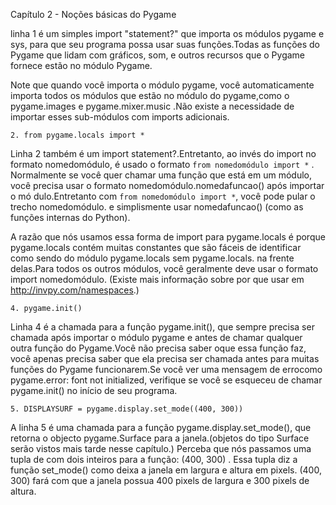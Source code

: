 Capítulo 2 - Noções básicas do Pygame

linha 1 é um simples import "statement?" que importa os módulos  pygame e sys, para que seu programa possa usar suas funções.Todas as funções
do Pygame que lidam com gráficos, som, e outros recursos que o Pygame fornece estão no módulo Pygame.

Note que quando você importa o módulo pygame, você automaticamente importa todos os módulos que estão no módulo do pygame,como o pygame.images
e pygame.mixer.music .Não existe a necessidade de importar esses sub-módulos com imports adicionais.

	2. from pygame.locals import *

Linha 2 também é um import statement?.Entretanto, ao invés do import no formato nomedomódulo, é usado o formato `from nomedomódulo import *` .
Normalmente se você quer chamar uma função que está em um módulo, você precisa usar o formato nomedomódulo.nomedafuncao() após importar o mó
dulo.Entretanto com `from nomedomódulo import *`, você pode pular o trecho nomedomódulo. e simplismente usar nomedafuncao() (como as funções
internas do Python).

A razão que nós usamos essa forma de import para pygame.locals é porque pygame.locals contém muitas constantes que são fáceis de identificar
como sendo do módulo  pygame.locals sem pygame.locals. na frente delas.Para todos os outros módulos, você geralmente deve usar o formato import
nomedomódulo. (Existe mais informação sobre por que usar em http://invpy.com/namespaces.)

	4. pygame.init()

Linha 4 é a chamada para a função pygame.init(), que sempre precisa ser chamada após importar o módulo pygame e antes de chamar qualquer outra
função do Pygame.Você não precisa saber oque essa função faz, você apenas precisa saber que ela precisa ser chamada antes para muitas funções
do Pygame funcionarem.Se você ver uma mensagem de errocomo pygame.error: font not initialized, verifique se você se esqueceu de chamar pygame.init()
no início de seu programa.

	5. DISPLAYSURF = pygame.display.set_mode((400, 300))


A linha 5 é uma chamada para a função pygame.display.set_mode(), que retorna o objecto pygame.Surface para a janela.(objetos do tipo Surface 
serão vistos mais tarde nesse capítulo.)
Perceba que nós passamos uma tupla de com dois inteiros para a função: (400, 300) . Essa tupla diz a função set_mode() como deixa a janela em
largura e altura em pixels. (400, 300) fará com que a janela possua 400 pixels de largura e 300 pixels de altura.

